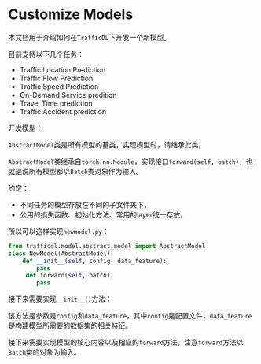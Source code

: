 # Customize Models

本文档用于介绍如何在`TrafficDL`下开发一个新模型。

目前支持以下几个任务：

-  Traffic Location Prediction
-  Traffic Flow Prediction
-  Traffic Speed Prediction
-  On-Demand Service predition
-  Travel Time prediction
-  Traffic Accident prediction

开发模型：

`AbstractModel`类是所有模型的基类，实现模型时，请继承此类。

`AbstractModel`类继承自`torch.nn.Module`，实现接口`forward(self, batch)`，也就是说所有模型都以`Batch`类对象作为输入。

约定：

- 不同任务的模型存放在不同的子文件夹下，
- 公用的损失函数、初始化方法、常用的layer统一存放，

所以可以这样实现`newmodel.py`：

```python
from trafficdl.model.abstract_model import AbstractModel
class NewModel(AbstractModel):
    def __init__(self, config, data_feature):
        pass
     def forward(self, batch):
        pass
```

接下来需要实现`__init__()`方法：

该方法是参数是`config`和`data_feature`，其中`config`是配置文件，`data_feature`是构建模型所需要的数据集的相关特征。

接下来需要实现模型的核心内容以及相应的`forward`方法，注意`forward`方法以`Batch`类的对象为输入。


